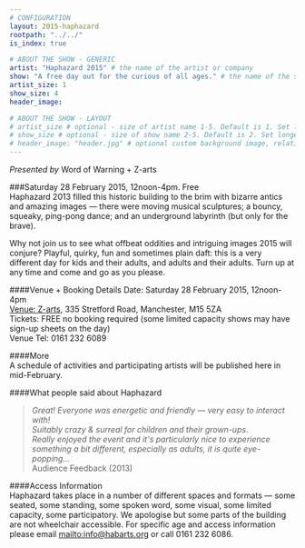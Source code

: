 ```yaml
---
# CONFIGURATION
layout: 2015-haphazard
rootpath: "../../"
is_index: true

# ABOUT THE SHOW - GENERIC
artist: "Haphazard 2015" # the name of the artist or company
show: "A free day out for the curious of all ages." # the name of the show
artist_size: 1
show_size: 4
header_image:

# ABOUT THE SHOW - LAYOUT
# artist_size # optional - size of artist name 1-5. Default is 1. Set longer names to lower values
# show_size # optional - size of show name 2-5. Default is 2. Set longer names to lower values
# header_image: "header.jpg" # optional custom background image, relative to current page
---
```

*Presented by* Word of Warning + Z-arts          

###Saturday 28 February 2015, 12noon-4pm. Free             
Haphazard 2013 filled this historic building to the brim with bizarre antics and amazing images — there were moving musical sculptures; a bouncy, squeaky, ping-pong dance; and an underground labyrinth (but only for the brave).                               
                       
Why not join us to see what offbeat oddities and intriguing images 2015 will conjure? Playful, quirky, fun and sometimes plain daft: this is a very different day for kids and their adults, and adults and their adults. Turn up at any time and come and go as you please.                  
                       
####Venue + Booking Details
Date: Saturday 28 February 2015, 12noon-4pm    
[Venue: Z-arts](http://www.z-arts.org/about-us/getting-here), 335 Stretford Road, Manchester, M15 5ZA        
Tickets: FREE no booking required (some limited capacity shows may have sign-up sheets on the day)        
Venue Tel: 0161 232 6089    

####More    
A schedule of activities and participating artists will be published here in mid-February.                         
                       
####What people said about Haphazard        
>*Great! Everyone was energetic and friendly — very easy to interact with!*<br>*Suitably crazy & surreal for children and their grown-ups*.<br>*Really enjoyed the event and it's particularly nice to experience something a bit different, especially as adults, it is quite eye-popping…*<br>Audience Feedback (2013)         
        
####Access Information    
Haphazard takes place in a number of different spaces and formats — some seated, some standing, some spoken word, some visual, some limited capacity, some participatory. We apologise but some parts of the building are not wheelchair accessible. For specific age and access information please email <mailto:info@habarts.org> or call 0161 232 6086.
